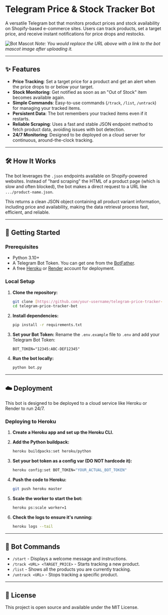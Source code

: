 # Telegram Price & Stock Tracker Bot

A versatile Telegram bot that monitors product prices and stock availability on Shopify-based e-commerce sites. Users can track products, set a target price, and receive instant notifications for price drops and restocks.

![Bot Mascot](https://i.imgur.com/your-mascot-image-url.png) 
*Note: You would replace the URL above with a link to the bot mascot image after uploading it.*

---

## ✨ Features

- **Price Tracking**: Set a target price for a product and get an alert when the price drops to or below your target.
- **Stock Monitoring**: Get notified as soon as an "Out of Stock" item becomes available again.
- **Simple Commands**: Easy-to-use commands (`/track`, `/list`, `/untrack`) for managing your tracked items.
- **Persistent Data**: The bot remembers your tracked items even if it restarts.
- **Reliable Scraping**: Uses a fast and stable JSON endpoint method to fetch product data, avoiding issues with bot detection.
- **24/7 Monitoring**: Designed to be deployed on a cloud server for continuous, around-the-clock tracking.

---

## 🛠️ How It Works

The bot leverages the `.json` endpoints available on Shopify-powered websites. Instead of "hard scraping" the HTML of a product page (which is slow and often blocked), the bot makes a direct request to a URL like `.../product-name.json`.

This returns a clean JSON object containing all product variant information, including price and availability, making the data retrieval process fast, efficient, and reliable.

---

## 🚀 Getting Started

### Prerequisites

- Python 3.10+
- A Telegram Bot Token. You can get one from the [BotFather](https://t.me/botfather).
- A free [Heroku](https://www.heroku.com/) or [Render](https://render.com/) account for deployment.

### Local Setup

1.  **Clone the repository:**
    ```bash
    git clone [https://github.com/your-username/telegram-price-tracker-bot.git](https://github.com/your-username/telegram-price-tracker-bot.git)
    cd telegram-price-tracker-bot
    ```

2.  **Install dependencies:**
    ```bash
    pip install -r requirements.txt
    ```

3.  **Set your Bot Token:**
    Rename the `.env.example` file to `.env` and add your Telegram Bot Token:
    ```
    BOT_TOKEN="12345:ABC-DEF12345"
    ```

4.  **Run the bot locally:**
    ```bash
    python bot.py
    ```

---

## ☁️ Deployment

This bot is designed to be deployed to a cloud service like Heroku or Render to run 24/7.

### Deploying to Heroku

1.  **Create a Heroku app and set up the Heroku CLI.**

2.  **Add the Python buildpack:**
    ```bash
    heroku buildpacks:set heroku/python
    ```

3.  **Set your bot token as a config var (DO NOT hardcode it):**
    ```bash
    heroku config:set BOT_TOKEN="YOUR_ACTUAL_BOT_TOKEN"
    ```

4.  **Push the code to Heroku:**
    ```bash
    git push heroku master
    ```

5.  **Scale the worker to start the bot:**
    ```bash
    heroku ps:scale worker=1
    ```

6.  **Check the logs to ensure it's running:**
    ```bash
    heroku logs --tail
    ```

---

## 💬 Bot Commands

- `/start` - Displays a welcome message and instructions.
- `/track <URL> <TARGET_PRICE>` - Starts tracking a new product.
- `/list` - Shows all the products you are currently tracking.
- `/untrack <URL>` - Stops tracking a specific product.

---

## 📝 License

This project is open source and available under the MIT License.
